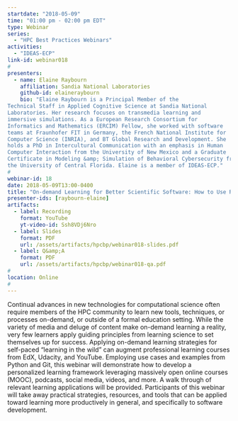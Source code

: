 ```yaml
---
startdate: "2018-05-09"
time: "01:00 pm - 02:00 pm EDT"
type: Webinar
series:
  - "HPC Best Practices Webinars"
activities:
  - "IDEAS-ECP"
link-id: webinar018
#
presenters:
  - name: Elaine Raybourn
    affiliation: Sandia National Laboratories
    github-id: elaineraybourn
    bio: "Elaine Raybourn is a Principal Member of the
Technical Staff in Applied Cognitive Science at Sandia National
Laboratories. Her research focuses on transmedia learning and
immersive simulations. As a European Research Consortium for
Informatics and Mathematics (ERCIM) Fellow, she worked with software
teams at Fraunhofer FIT in Germany, the French National Institute for
Computer Science (INRIA), and BT Global Research and Development. She
holds a PhD in Intercultural Communication with an emphasis in Human
Computer Interaction from the University of New Mexico and a Graduate
Certificate in Modeling &amp; Simulation of Behavioral Cybersecurity from
the University of Central Florida. Elaine is a member of IDEAS-ECP."
#
webinar-id: 18
date: 2018-05-09T13:00-0400
title: "On-demand Learning for Better Scientific Software: How to Use Resources &amp; Technology to Optimize your Productivity"
presenter-ids: [raybourn-elaine]
artifacts:
  - label: Recording
    format: YouTube
    yt-video-id: Ssh8VDj6Nro
  - label: Slides
    format: PDF
    url: /assets/artifacts/hpcbp/webinar018-slides.pdf
  - label: Q&amp;A
    format: PDF
    url: /assets/artifacts/hpcbp/webinar018-qa.pdf
#
location: Online
#
---
```

Continual advances in new technologies for computational science often
require members of the HPC community to learn new tools, techniques,
or processes on-demand, or outside of a formal education
setting. While the variety of media and deluge of content make
on-demand learning a reality, very few learners apply guiding
principles from learning science to set themselves up for
success. Applying on-demand learning strategies for self-paced
“learning in the wild” can augment professional learning courses from
EdX, Udacity, and YouTube. Employing use cases and examples from
Python and Git, this webinar will demonstrate how to develop a
personalized learning framework leveraging massively open online
courses (MOOC), podcasts, social media, videos, and more. A walk
through of relevant learning applications will be
provided. Participants of this webinar will take away practical
strategies, resources, and tools that can be applied toward learning
more productively in general, and specifically to software
development.
